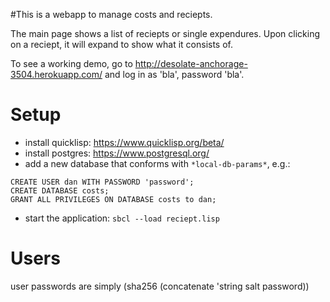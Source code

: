 #This is a webapp to manage costs and reciepts.

The main page shows a list of reciepts or single expendures. Upon clicking on a reciept, it will expand to show what it consists of.

To see a working demo, go to http://desolate-anchorage-3504.herokuapp.com/ and log in as 'bla', password 'bla'.

# Setup
* install quicklisp: https://www.quicklisp.org/beta/
* install postgres: https://www.postgresql.org/
* add a new database that conforms with `*local-db-params*`, e.g.:
```
CREATE USER dan WITH PASSWORD 'password';
CREATE DATABASE costs;
GRANT ALL PRIVILEGES ON DATABASE costs to dan;
```
* start the application: `sbcl --load reciept.lisp`


# Users

user passwords are simply (sha256 (concatenate 'string salt password))
